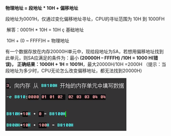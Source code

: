 **物理地址 = 段地址 \* 10H + 偏移地址**

 

段地址为0001H，仅通过变化偏移地址寻址，CPU的寻址范围为 10H 到 1000FH

​    解答：0001H * 10H = 10H ç 基础地址

​           10H + (0 ~ FFFF)H = 物理地址

 

有一个数据存放在内存20000H单元中，现给段地址为SA，若想用偏移地址找到此单元，则SA应满足的条件为：最小 **(20000H – FFFFH) /10H = 1000 H(错误)， 正确结果：1000H + 1H = 1001H**，最大20000H/10H =2000H （提示：当段地址为多少时，CPU无论怎么改变偏移地址，都无法找到20000H）

 ![image-20220506154842567](res/11.检测点2.2/image-20220506154842567.png)

​                               



 